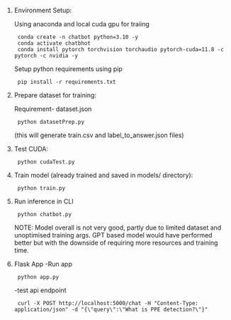 1. Environment Setup:

    Using anaconda and local cuda gpu for traiing

        conda create -n chatbot python=3.10 -y
        conda activate chatbhot
        conda install pytorch torchvision torchaudio pytorch-cuda=11.8 -c pytorch -c nvidia -y

    Setup python requirements using pip

        pip install -r requirements.txt

2. Prepare dataset for training:

    Requirement- dataset.json

        python datasetPrep.py 

    (this will generate train.csv and label_to_answer.json files)

3. Test CUDA: 

        python cudaTest.py

4. Train model (already trained and saved in models/ directory):

        python train.py

5. Run inference in CLI

        python chatbot.py

    NOTE: Model overall is not very good, partly due to limited dataset and unoptimised training args. GPT based model would have performed better but with the downside of requiring more resources and training time.

6. Flask App
    -Run app

        python app.py

    -test api endpoint

        curl -X POST http://localhost:5000/chat -H "Content-Type: application/json" -d "{\"query\":\"What is PPE detection?\"}"

